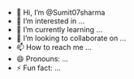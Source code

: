 - 👋 Hi, I’m @Sumit07sharma
- 👀 I’m interested in ...
- 🌱 I’m currently learning ...
- 💞️ I’m looking to collaborate on ...
- 📫 How to reach me ...
- 😄 Pronouns: ...
- ⚡ Fun fact: ...

<!---
Sumit07sharma/Sumit07sharma is a ✨ special ✨ repository because its `README.md` (this file) appears on your GitHub profile.
You can click the Preview link to take a look at your changes.
--->
